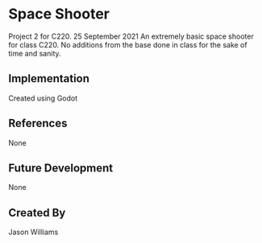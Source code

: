 # Space Shooter
  Project 2 for C220. 25 September 2021
  An extremely basic space shooter for class C220. No additions from the base done in class for the sake of time and sanity.

## Implementation
  Created using Godot
  
## References
  None
  
## Future Development
  None

## Created By
  Jason Williams
